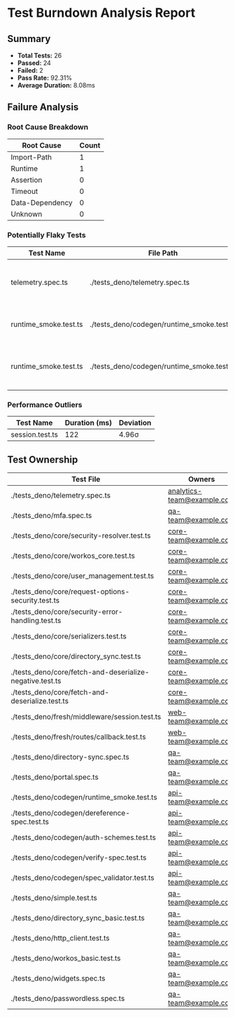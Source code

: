 # Test Burndown Analysis Report

## Summary

- **Total Tests:** 26
- **Passed:** 24
- **Failed:** 2
- **Pass Rate:** 92.31%
- **Average Duration:** 8.08ms

## Failure Analysis

### Root Cause Breakdown

| Root Cause      | Count |
| --------------- | ----- |
| Import-Path     | 1     |
| Runtime         | 1     |
| Assertion       | 0     |
| Timeout         | 0     |
| Data-Dependency | 0     |
| Unknown         | 0     |

### Potentially Flaky Tests

| Test Name             | File Path                                  | Reason                                                         |
| --------------------- | ------------------------------------------ | -------------------------------------------------------------- |
| telemetry.spec.ts     | ./tests_deno/telemetry.spec.ts             | Failed with zero duration, suggests setup/initialization issue |
| runtime_smoke.test.ts | ./tests_deno/codegen/runtime_smoke.test.ts | Error suggests timing or network dependency issues             |
| runtime_smoke.test.ts | ./tests_deno/codegen/runtime_smoke.test.ts | Failed with zero duration, suggests setup/initialization issue |

### Performance Outliers

| Test Name       | Duration (ms) | Deviation |
| --------------- | ------------- | --------- |
| session.test.ts | 122           | 4.96σ     |

## Test Ownership

| Test File                                                | Owners                     |
| -------------------------------------------------------- | -------------------------- |
| ./tests_deno/telemetry.spec.ts                           | analytics-team@example.com |
| ./tests_deno/mfa.spec.ts                                 | qa-team@example.com        |
| ./tests_deno/core/security-resolver.test.ts              | core-team@example.com      |
| ./tests_deno/core/workos_core.test.ts                    | core-team@example.com      |
| ./tests_deno/core/user_management.test.ts                | core-team@example.com      |
| ./tests_deno/core/request-options-security.test.ts       | core-team@example.com      |
| ./tests_deno/core/security-error-handling.test.ts        | core-team@example.com      |
| ./tests_deno/core/serializers.test.ts                    | core-team@example.com      |
| ./tests_deno/core/directory_sync.test.ts                 | core-team@example.com      |
| ./tests_deno/core/fetch-and-deserialize-negative.test.ts | core-team@example.com      |
| ./tests_deno/core/fetch-and-deserialize.test.ts          | core-team@example.com      |
| ./tests_deno/fresh/middleware/session.test.ts            | web-team@example.com       |
| ./tests_deno/fresh/routes/callback.test.ts               | web-team@example.com       |
| ./tests_deno/directory-sync.spec.ts                      | qa-team@example.com        |
| ./tests_deno/portal.spec.ts                              | qa-team@example.com        |
| ./tests_deno/codegen/runtime_smoke.test.ts               | api-team@example.com       |
| ./tests_deno/codegen/dereference-spec.test.ts            | api-team@example.com       |
| ./tests_deno/codegen/auth-schemes.test.ts                | api-team@example.com       |
| ./tests_deno/codegen/verify-spec.test.ts                 | api-team@example.com       |
| ./tests_deno/codegen/spec_validator.test.ts              | api-team@example.com       |
| ./tests_deno/simple.test.ts                              | qa-team@example.com        |
| ./tests_deno/directory_sync_basic.test.ts                | qa-team@example.com        |
| ./tests_deno/http_client.test.ts                         | qa-team@example.com        |
| ./tests_deno/workos_basic.test.ts                        | qa-team@example.com        |
| ./tests_deno/widgets.spec.ts                             | qa-team@example.com        |
| ./tests_deno/passwordless.spec.ts                        | qa-team@example.com        |

